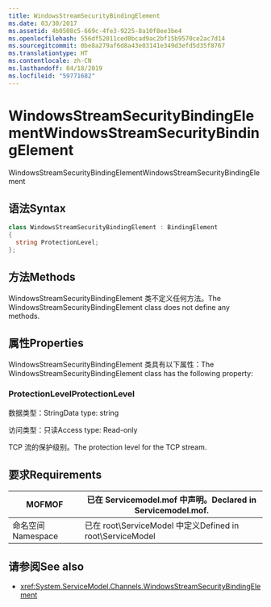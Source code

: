 ```yaml
---
title: WindowsStreamSecurityBindingElement
ms.date: 03/30/2017
ms.assetid: 4b0508c5-669c-4fe3-9225-8a10f8ee3be4
ms.openlocfilehash: 556df52011ced0bcad9ac2bf15b9570ce2ac7d14
ms.sourcegitcommit: 0be8a279af6d8a43e03141e349d3efd5d35f8767
ms.translationtype: HT
ms.contentlocale: zh-CN
ms.lasthandoff: 04/18/2019
ms.locfileid: "59771682"
---
```

# <a name="windowsstreamsecuritybindingelement"></a><span data-ttu-id="cc819-102">WindowsStreamSecurityBindingElement</span><span class="sxs-lookup"><span data-stu-id="cc819-102">WindowsStreamSecurityBindingElement</span></span>
<span data-ttu-id="cc819-103">WindowsStreamSecurityBindingElement</span><span class="sxs-lookup"><span data-stu-id="cc819-103">WindowsStreamSecurityBindingElement</span></span>  
  
## <a name="syntax"></a><span data-ttu-id="cc819-104">语法</span><span class="sxs-lookup"><span data-stu-id="cc819-104">Syntax</span></span>  
  
```csharp
class WindowsStreamSecurityBindingElement : BindingElement  
{  
  string ProtectionLevel;  
};  
```  
  
## <a name="methods"></a><span data-ttu-id="cc819-105">方法</span><span class="sxs-lookup"><span data-stu-id="cc819-105">Methods</span></span>  
 <span data-ttu-id="cc819-106">WindowsStreamSecurityBindingElement 类不定义任何方法。</span><span class="sxs-lookup"><span data-stu-id="cc819-106">The WindowsStreamSecurityBindingElement class does not define any methods.</span></span>  
  
## <a name="properties"></a><span data-ttu-id="cc819-107">属性</span><span class="sxs-lookup"><span data-stu-id="cc819-107">Properties</span></span>  
 <span data-ttu-id="cc819-108">WindowsStreamSecurityBindingElement 类具有以下属性：</span><span class="sxs-lookup"><span data-stu-id="cc819-108">The WindowsStreamSecurityBindingElement class has the following property:</span></span>  
  
### <a name="protectionlevel"></a><span data-ttu-id="cc819-109">ProtectionLevel</span><span class="sxs-lookup"><span data-stu-id="cc819-109">ProtectionLevel</span></span>  
 <span data-ttu-id="cc819-110">数据类型：String</span><span class="sxs-lookup"><span data-stu-id="cc819-110">Data type: string</span></span>  
  
 <span data-ttu-id="cc819-111">访问类型：只读</span><span class="sxs-lookup"><span data-stu-id="cc819-111">Access type: Read-only</span></span>  
  
 <span data-ttu-id="cc819-112">TCP 流的保护级别。</span><span class="sxs-lookup"><span data-stu-id="cc819-112">The protection level for the TCP stream.</span></span>  
  
## <a name="requirements"></a><span data-ttu-id="cc819-113">要求</span><span class="sxs-lookup"><span data-stu-id="cc819-113">Requirements</span></span>  
  
|<span data-ttu-id="cc819-114">MOF</span><span class="sxs-lookup"><span data-stu-id="cc819-114">MOF</span></span>|<span data-ttu-id="cc819-115">已在 Servicemodel.mof 中声明。</span><span class="sxs-lookup"><span data-stu-id="cc819-115">Declared in Servicemodel.mof.</span></span>|  
|---------|-----------------------------------|  
|<span data-ttu-id="cc819-116">命名空间</span><span class="sxs-lookup"><span data-stu-id="cc819-116">Namespace</span></span>|<span data-ttu-id="cc819-117">已在 root\ServiceModel 中定义</span><span class="sxs-lookup"><span data-stu-id="cc819-117">Defined in root\ServiceModel</span></span>|  
  
## <a name="see-also"></a><span data-ttu-id="cc819-118">请参阅</span><span class="sxs-lookup"><span data-stu-id="cc819-118">See also</span></span>

- <xref:System.ServiceModel.Channels.WindowsStreamSecurityBindingElement>
